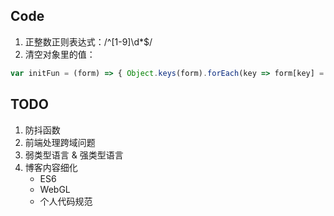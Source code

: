 ## Code

1. 正整数正则表达式：/^[1-9]\d*$/
2. 清空对象里的值：
  ``` javascript
  var initFun = (form) => { Object.keys(form).forEach(key => form[key] = "") }
  ```

## TODO

1. 防抖函数
2. 前端处理跨域问题
3. 弱类型语言 & 强类型语言
4. 博客内容细化
    - ES6
    - WebGL
    - 个人代码规范
